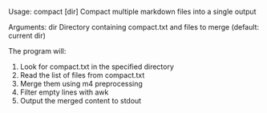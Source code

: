 Usage: compact [dir]
Compact multiple markdown files into a single output

Arguments:
dir Directory containing compact.txt and files to merge (default: current dir)

The program will:

1. Look for compact.txt in the specified directory
2. Read the list of files from compact.txt
3. Merge them using m4 preprocessing
4. Filter empty lines with awk
5. Output the merged content to stdout
